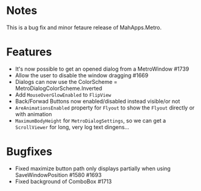 # Notes

This is a bug fix and minor fetaure release of MahApps.Metro.

# Features

- It's now possible to get an opened dialog from a MetroWindow #1739
- Allow the user to disable the window dragging #1669
- Dialogs can now use the ColorScheme = MetroDialogColorScheme.Inverted
- Add `MouseOverGlowEnabled` to `FlipView`
- Back/Forwad Buttons now enabled/disabled instead visible/or not
- `AreAnimationsEnabled` property for `Flyout` to show the `Flyout` directly or with animation
- `MaximumBodyHeight` for `MetroDialogSettings`, so we can get a `ScrollViewer` for long, very log text dingens...

# Bugfixes

- Fixed maximize button path only displays partially when using SaveWindowPosition #1580 #1693
- Fixed background of ComboBox #1713
